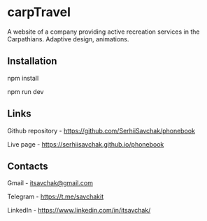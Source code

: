 # carpTravel

A website of a company providing active recreation services in the Carpathians. Adaptive design, animations.

## Installation

npm install

npm run dev

## Links

Github repository - https://github.com/SerhiiSavchak/phonebook

Live page - https://serhiisavchak.github.io/phonebook

## Contacts

Gmail - itsavchak@gmail.com

Telegram - https://t.me/savchakit

LinkedIn - https://www.linkedin.com/in/itsavchak/
